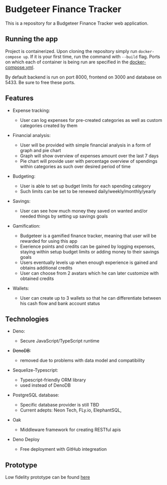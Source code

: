 # Budgeteer Finance Tracker

This is a repository for a Budgeteer Finance Tracker web application.

## Running the app
Project is containerized. Upon cloning the repository simply run `docker-compose up`. If it is your first time, run the command with `--build` flag.
Ports on which each of container is being run are specified in the [docker-compose.yml](https://github.com/basissar/budgeteer/blob/main/docker-compose.yml).

By default backend is run on port 8000, frontend on 3000 and database on 5433. Be sure to free these ports.



## Features
- Expense tracking:
  - User can log expenses for pre-created categories as well as custom categories created by them
  
- Financial analysis:
  -  User will be provided with simple financial analysis in a form of graph and pie chart
  -  Graph will show overview of expenses amount over the last 7 days
  -  Pie chart will provide user with percentage overview of spendings within categories as such over desired period of time

- Budgeting:
  - User is able to set up budget limits for each spending category
  - Such limits can be set to be renewed daily/weekly/monthly/yearly
 
- Savings:
  -  User can see how much money they saved on wanted and/or needed things by setting up savings goals

- Gamification:
  -  Budgeteer is a gamified finance tracker, meaning that user will be rewarded for using this app
  -  Exerience points and credits can be gained by logging expenses, staying within setup budget limits or adding money to their savings goals
  -  Users eventually levels up when enough experience is gained and obtains additional credits
  -  User can choose from 2 avatars which he can later customize with obtained credits

 
- Wallets:
  -  User can create up to 3 wallets so that he can differentiate between his cash flow and bank account status 

## Technologies 

-  Deno:
   -  Secure JavaScript/TypeScript runtime

-  ~~DenoDB~~:
    -  removed due to problems with data model and compatibility

- Sequelize-Typescript:
    - Typescript-friendly ORM library 
    - used instead of DenoDB

-  PostgreSQL database:
   -  Specific database provider is still TBD
   -  Current adepts: Neon Tech, FLy.io, ElephantSQL,

-  Oak
   -  Middleware framework for creating RESTful apis

-  Deno Deploy
   -  Free deployment with GitHub integreation

## Prototype

Low fidelity prototype can be found [here](https://www.figma.com/file/1aMCWOVfEzj4qrMws1AQkg/Budgeteer_LOFI?type=design&node-id=0%3A1&mode=design&t=DpbqEXuPoK9uCUj5-1)

